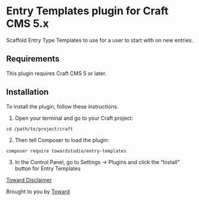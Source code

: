 # Entry Templates plugin for Craft CMS 5.x

Scaffold Entry Type Templates to use for a user to start with on new entries.

## Requirements

This plugin requires Craft CMS 5 or later.

## Installation

To install the plugin, follow these instructions.

1. Open your terminal and go to your Craft project:

```
cd /path/to/project/craft
```

2. Then tell Composer to load the plugin:

```
composer require towardstudio/entry-templates
```

3. In the Control Panel, go to Settings → Plugins and click the “Install” button for Entry Templates

[Toward Disclaimer](https://github.com/towardstudio/toward-open-source-disclaimer)

Brought to you by [Toward](https://toward.studio)

